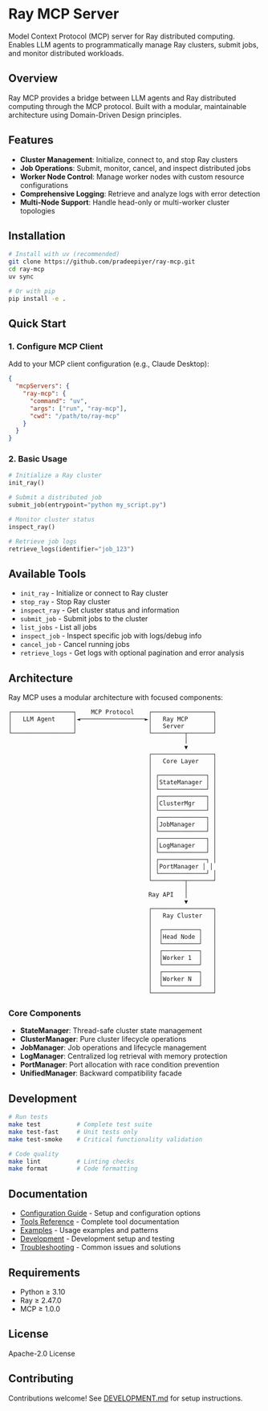 # Ray MCP Server

Model Context Protocol (MCP) server for Ray distributed computing. Enables LLM agents to programmatically manage Ray clusters, submit jobs, and monitor distributed workloads.

## Overview

Ray MCP provides a bridge between LLM agents and Ray distributed computing through the MCP protocol. Built with a modular, maintainable architecture using Domain-Driven Design principles.

## Features

- **Cluster Management**: Initialize, connect to, and stop Ray clusters
- **Job Operations**: Submit, monitor, cancel, and inspect distributed jobs
- **Worker Node Control**: Manage worker nodes with custom resource configurations
- **Comprehensive Logging**: Retrieve and analyze logs with error detection
- **Multi-Node Support**: Handle head-only or multi-worker cluster topologies

## Installation

```bash
# Install with uv (recommended)
git clone https://github.com/pradeepiyer/ray-mcp.git
cd ray-mcp
uv sync

# Or with pip
pip install -e .
```

## Quick Start

### 1. Configure MCP Client

Add to your MCP client configuration (e.g., Claude Desktop):

```json
{
  "mcpServers": {
    "ray-mcp": {
      "command": "uv",
      "args": ["run", "ray-mcp"],
      "cwd": "/path/to/ray-mcp"
    }
  }
}
```

### 2. Basic Usage

```python
# Initialize a Ray cluster
init_ray()

# Submit a distributed job
submit_job(entrypoint="python my_script.py")

# Monitor cluster status
inspect_ray()

# Retrieve job logs
retrieve_logs(identifier="job_123")
```

## Available Tools

- `init_ray` - Initialize or connect to Ray cluster
- `stop_ray` - Stop Ray cluster
- `inspect_ray` - Get cluster status and information
- `submit_job` - Submit jobs to the cluster
- `list_jobs` - List all jobs
- `inspect_job` - Inspect specific job with logs/debug info
- `cancel_job` - Cancel running jobs
- `retrieve_logs` - Get logs with optional pagination and error analysis

## Architecture

Ray MCP uses a modular architecture with focused components:

```
┌─────────────────┐    MCP Protocol    ┌─────────────────┐
│   LLM Agent     │◄──────────────────►│   Ray MCP       │
│                 │                    │   Server        │
└─────────────────┘                    └─────────┬───────┘
                                                 │
                                                 ▼
                                       ┌─────────────────┐
                                       │   Core Layer    │
                                       │                 │
                                       │ ┌─────────────┐ │
                                       │ │StateManager │ │
                                       │ └─────────────┘ │
                                       │ ┌─────────────┐ │
                                       │ │ClusterMgr   │ │
                                       │ └─────────────┘ │
                                       │ ┌─────────────┐ │
                                       │ │JobManager   │ │
                                       │ └─────────────┘ │
                                       │ ┌─────────────┐ │
                                       │ │LogManager   │ │
                                       │ └─────────────┘ │
                                       │ ┌─────────────┐ │
                                       │ │PortManager │ │
                                       │ └─────────────┘ │
                                       └─────────┬───────┘
                                                 │
                                       Ray API   │
                                                 ▼
                                       ┌─────────────────┐
                                       │   Ray Cluster   │
                                       │                 │
                                       │  ┌──────────┐   │
                                       │  │Head Node │   │
                                       │  └──────────┘   │
                                       │  ┌──────────┐   │
                                       │  │Worker 1  │   │
                                       │  └──────────┘   │
                                       │  ┌──────────┐   │
                                       │  │Worker N  │   │
                                       │  └──────────┘   │
                                       └─────────────────┘
```

### Core Components

- **StateManager**: Thread-safe cluster state management
- **ClusterManager**: Pure cluster lifecycle operations
- **JobManager**: Job operations and lifecycle management
- **LogManager**: Centralized log retrieval with memory protection
- **PortManager**: Port allocation with race condition prevention
- **UnifiedManager**: Backward compatibility facade

## Development

```bash
# Run tests
make test          # Complete test suite
make test-fast     # Unit tests only
make test-smoke    # Critical functionality validation

# Code quality
make lint          # Linting checks
make format        # Code formatting
```

## Documentation

- [Configuration Guide](docs/CONFIGURATION.md) - Setup and configuration options
- [Tools Reference](docs/TOOLS.md) - Complete tool documentation
- [Examples](docs/EXAMPLES.md) - Usage examples and patterns
- [Development](docs/DEVELOPMENT.md) - Development setup and testing
- [Troubleshooting](docs/TROUBLESHOOTING.md) - Common issues and solutions

## Requirements

- Python ≥ 3.10
- Ray ≥ 2.47.0
- MCP ≥ 1.0.0

## License

Apache-2.0 License

## Contributing

Contributions welcome! See [DEVELOPMENT.md](docs/DEVELOPMENT.md) for setup instructions. 